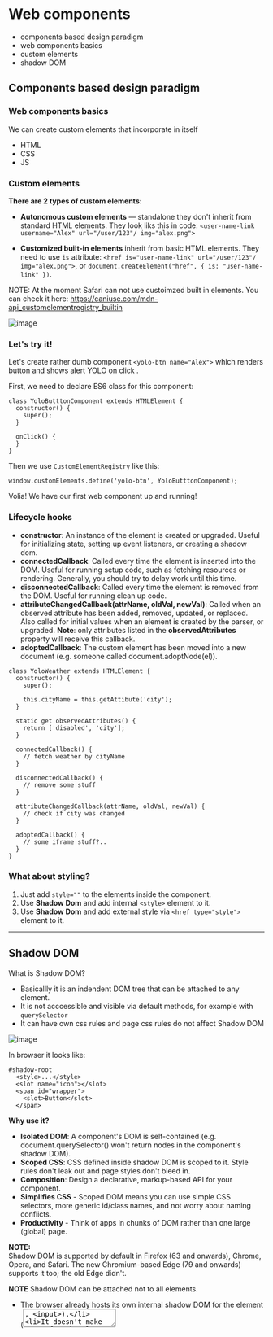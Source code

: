 # Web components

- components based design paradigm
- web components basics
- custom elements
- shadow DOM


## Components based design paradigm


### Web components basics
We can create custom elements that incorporate in itself
- HTML
- CSS
- JS


### Custom elements

**There are 2 types of custom elements:**
- **Autonomous custom elements**  — standalone they don't inherit from standard HTML elements. They look liks this in code: `<user-name-link username="Alex" url="/user/123"/ img="alex.png">`

- **Customized built-in elements** inherit from basic HTML elements. They need to use `is` attribute: `<href is="user-name-link" url="/user/123"/ img="alex.png">`, or `document.createElement("href", { is: "user-name-link" })`.

NOTE: At the moment Safari can not use custoimzed built in elements. You can check it here: https://caniuse.com/mdn-api_customelementregistry_builtin

![image](https://user-images.githubusercontent.com/22635061/139707703-6dfe9cfd-def9-4fa6-b210-33315cdfb6b3.png)


### Let's try it!
Let's create rather dumb component `<yolo-btn name="Alex">` which renders button and shows alert YOLO on click .

First, we need to declare ES6 class for this component:
```
class YoloButttonComponent extends HTMLElement {
  constructor() {
    super();
  }
  
  onClick() {
  }
}
```

Then we use `CustomElementRegistry` like this:
```
window.customElements.define('yolo-btn', YoloButttonComponent);
```

Volia! We have our first web component up and running!

### Lifecycle hooks

- **constructor**:	An instance of the element is created or upgraded. Useful for initializing state, setting up event listeners, or creating a shadow dom. 
- **connectedCallback**:	Called every time the element is inserted into the DOM. Useful for running setup code, such as fetching resources or rendering. Generally, you should try to delay work until this time.
- **disconnectedCallback**:	Called every time the element is removed from the DOM. Useful for running clean up code.
- **attributeChangedCallback(attrName, oldVal, newVal)**:	Called when an observed attribute has been added, removed, updated, or replaced. Also called for initial values when an element is created by the parser, or upgraded. **Note**: only attributes listed in the **observedAttributes** property will receive this callback.
- **adoptedCallback**:	The custom element has been moved into a new document (e.g. someone called document.adoptNode(el)).



```
class YoloWeather extends HTMLElement {
  constructor() {
    super();
    
    this.cityName = this.getAttibute('city');
  }
  
  static get observedAttributes() {
    return ['disabled', 'city'];
  }
  
  connectedCallback() {
    // fetch weather by cityName
  }
  
  disconnectedCallback() {
    // remove some stuff
  }
  
  attributeChangedCallback(attrName, oldVal, newVal) {
    // check if city was changed
  }
  
  adoptedCallback() {
    // some iframe stuff?..
  }
}
```



### What about styling?

1. Just add `style=""` to the elements inside the component.
2. Use **Shadow Dom** and add internal `<style>` element to it.
3. Use **Shadow Dom** and add external style via `<href type="style">` element to it.

---
## Shadow DOM
What is Shadow DOM? 
- Basicallly it is an indendent DOM tree that can be attached to any element. 
- It is not acccessible and visible via default methods,  for example with `querySelector`
- It can have own css rules and page css rules do not affect Shadow DOM

![image](https://developer.mozilla.org/en-US/docs/Web/Web_Components/Using_shadow_DOM/shadowdom.svg)

In browser it looks like:
```
#shadow-root
  <style>...</style>
  <slot name="icon"></slot>
  <span id="wrapper">
    <slot>Button</slot>
  </span>
```

**Why use it?**
- **Isolated DOM**: A component's DOM is self-contained (e.g. document.querySelector() won't return nodes in the component's shadow DOM).
- **Scoped CSS**: CSS defined inside shadow DOM is scoped to it. Style rules don't leak out and page styles don't bleed in.
- **Composition**: Design a declarative, markup-based API for your component.
- **Simplifies CSS** - Scoped DOM means you can use simple CSS selectors, more generic id/class names, and not worry about naming conflicts.
- **Productivity** - Think of apps in chunks of DOM rather than one large (global) page.

**NOTE:**  
Shadow DOM is supported by default in Firefox (63 and onwards), Chrome, Opera, and Safari. The new Chromium-based Edge (79 and onwards) supports it too; the old Edge didn't.

**NOTE**
Shadow DOM can be attached not to all elements. 
- The browser already hosts its own internal shadow DOM for the element (<textarea>, <input>).
- It doesn't make sense for the element to host a shadow DOM (<img>).
So host can be **custom element** or one of this element types: 
`"article", "aside", "blockquote", "body", "div", "footer", "h1", "h2", "h3", "h4", "h5", "h6", "header", "main", "nav", "p", "section", "span"`

Every element can hav 2 DOM subtrees:
- Light DOM Tree
- Shadow DOM Tree

**If shadow dom is present, only it is rendering**


There are some bits of shadow DOM terminology to be aware of:

- **Shadow host:** The regular DOM node that the shadow DOM is attached to.
- **Shadow tree**: The DOM tree inside the shadow DOM.
- **Shadow boundary**: the place where the shadow DOM ends, and the regular DOM begins.
- **Shadow root**: The root node of the shadow tree.


**USAGE**
```
const shadow = elementRef.attachShadow({mode: 'open'});
// or
const shadow = elementRef.attachShadow({mode: 'closed'});
```
In open mode shadow of element is accesible by `element.shadowRoot` property. In closed it will be `null`

```
const elemShadow = myCustomElem.shadowRoot;
```

**Usage with Custom Elemens**
```
  class YoloBox extends HTMLElement {
  constructor() {
    super(); // always call super() first in the constructor.

    // Attach a shadow root to 
    const shadowRoot = this.attachShadow({mode: 'open'});
    shadowRoot.innerHTML = `
      <style>.yolo-box { color: red }</style> <!-- styles are scoped! -->
      <div id="yolo-box">...</div>
    `;
  }

  customElements.define('my-element', YoloBox);
```


### Shadow DOM Slots 
Light DOM elements can appear in Shadow DOM via 'portals' called slots.

**Named slots**

```
<yolo-card>
  <img slot="avatar" src="/my-ava.png" />
  <p slot="desc">
    <b>Yolo</b>
    My name is ...
    My page is 
  </p>
</yolo-card>
```
  
```
  const shadowRoot = elem.attachShadow({mode: 'open'});
  shadowRoot.innerHTML = `
    <div id="yolo-box">
        <div class="avatar">
           <slot name="avatar"></slot>
        </div>
        <!-- some more markup--->
        <div class="desc">
           <slot name="desc"></slot>
        </div>
    </div>
  `;
```

**Unnamed slots**
In unnamed slot goes all light DOM in element that is not

```
<yolo-card>
  <img slot="avatar" src="/my-ava.png" />
  <p slot="desc">
    <b>Yolo</b>
    My name is ...
    My page is 
  </p>
  <p>
    some other info
  </p>
  <p>
    some other info 2
  </p>
</yolo-card>
```

```
  const shadowRoot = elem.attachShadow({mode: 'open'});
  shadowRoot.innerHTML = `
    <div id="yolo-box">
        <div class="avatar">
           <slot name="avatar"></slot>
        </div>
        <!-- some more markup--->
        <div class="desc">
            <h3>Desc</h3>
           <slot name="desc"></slot>
        </div>
        <slot>
          <div class="other-info">
            <h3>Other info</h3>
          </div>
        </slot>
    </div>
  `;
```







